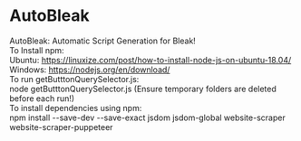 # AutoBleak
AutoBleak: Automatic Script Generation for Bleak!\
To Install npm:\
Ubuntu: https://linuxize.com/post/how-to-install-node-js-on-ubuntu-18.04/ \
Windows: https://nodejs.org/en/download/ \
To run getButttonQuerySelector.js: \
node getButttonQuerySelector.js (Ensure temporary folders are deleted before each run!)\
To install dependencies using npm:\
npm install --save-dev --save-exact jsdom jsdom-global website-scraper website-scraper-puppeteer
